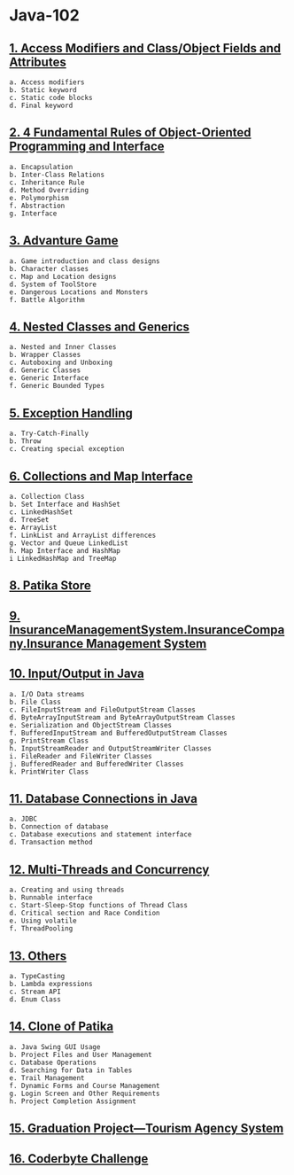 # Java-102

## [1. Access Modifiers and Class/Object Fields and Attributes](https://github.com/korhanertancakmak/JAVA/blob/main/Patika%20Academy/Java102/CHAPTERS/CHAPTER-01%20Access%20Modifiers%2C%20Class%20Fields%20and%20Attributes.md)

    a. Access modifiers  
    b. Static keyword  
    c. Static code blocks  
    d. Final keyword  

## [2. 4 Fundamental Rules of Object-Oriented Programming and Interface](https://github.com/korhanertancakmak/JAVA/blob/main/Patika%20Academy/Java102/CHAPTERS/CHAPTER-02%20Fundamental%20Rules%20of%20Object-Oriented%20Programming.md)

    a. Encapsulation  
    b. Inter-Class Relations  
    c. Inheritance Rule  
    d. Method Overriding  
    e. Polymorphism  
    f. Abstraction  
    g. Interface  

## [3. Advanture Game](https://github.com/korhanertancakmak/JAVA/blob/main/Patika%20Academy/Java102/CHAPTERS/CHAPTER-03%20Advanture%20Game.md)

    a. Game introduction and class designs
    b. Character classes
    c. Map and Location designs
    d. System of ToolStore
    e. Dangerous Locations and Monsters
    f. Battle Algorithm

## [4. Nested Classes and Generics](https://github.com/korhanertancakmak/JAVA/blob/main/Patika%20Academy/Java102/CHAPTERS/CHAPTER-04%20Nested%20Classes%20and%20Generics.md)

    a. Nested and Inner Classes
    b. Wrapper Classes
    c. Autoboxing and Unboxing
    d. Generic Classes
    e. Generic Interface
    f. Generic Bounded Types

## [5. Exception Handling](https://github.com/korhanertancakmak/JAVA/blob/main/Patika%20Academy/Java102/CHAPTERS/CHAPTER-05%20Exception%20Handling.md)

    a. Try-Catch-Finally
    b. Throw
    c. Creating special exception

## [6. Collections and Map Interface](https://github.com/korhanertancakmak/JAVA/blob/main/Patika%20Academy/Java102/CHAPTERS/CHAPTER-06%20Collections%20and%20Map%20Interface.md)

    a. Collection Class
    b. Set Interface and HashSet
    c. LinkedHashSet
    d. TreeSet
    e. ArrayList
    f. LinkList and ArrayList differences
    g. Vector and Queue LinkedList
    h. Map Interface and HashMap
    i LinkedHashMap and TreeMap

## [8. Patika Store](https://github.com/korhanertancakmak/JAVA/blob/main/Patika%20Academy/Java102/CHAPTERS/CHAPTER-07%20Patika%20Store.md)

## [9. InsuranceManagementSystem.InsuranceCompany.Insurance Management System](https://github.com/korhanertancakmak/JAVA/blob/main/Patika%20Academy/Java102/CHAPTERS/CHAPTER-08%20Insurance%20Management%20System.md)

## [10. Input/Output in Java](https://github.com/korhanertancakmak/JAVA/blob/main/Patika%20Academy/Java102/CHAPTERS/CHAPTER-09%20Input%20Output%20in%20Java.md)

    a. I/O Data streams
    b. File Class
    c. FileInputStream and FileOutputStream Classes
    d. ByteArrayInputStream and ByteArrayOutputStream Classes
    e. Serialization and ObjectStream Classes
    f. BufferedInputStream and BufferedOutputStream Classes
    g. PrintStream Class
    h. InputStreamReader and OutputStreamWriter Classes
    i. FileReader and FileWriter Classes
    j. BufferedReader and BufferedWriter Classes
    k. PrintWriter Class

## [11. Database Connections in Java](https://github.com/korhanertancakmak/JAVA/blob/main/Patika%20Academy/Java102/CHAPTERS/CHAPTER-10%20Database%20Connections%20in%20Java.md)

    a. JDBC
    b. Connection of database
    c. Database executions and statement interface
    d. Transaction method

## [12. Multi-Threads and Concurrency](https://github.com/korhanertancakmak/JAVA/blob/main/Patika%20Academy/Java102/CHAPTERS/CHAPTER-11%20MultiThread%20and%20Concurrency.md)

    a. Creating and using threads
    b. Runnable interface
    c. Start-Sleep-Stop functions of Thread Class
    d. Critical section and Race Condition
    e. Using volatile
    f. ThreadPooling

## [13. Others](https://github.com/korhanertancakmak/JAVA/blob/main/Patika%20Academy/Java102/CHAPTERS/CHAPTER-12%20Others.md)

    a. TypeCasting
    b. Lambda expressions
    c. Stream API
    d. Enum Class

## [14. Clone of Patika](https://github.com/korhanertancakmak/JAVA/blob/main/Patika%20Academy/Java102/CHAPTERS/CHAPTER-13%20Clone%20of%20Patika.md)

    a. Java Swing GUI Usage
    b. Project Files and User Management
    c. Database Operations
    d. Searching for Data in Tables
    e. Trail Management
    f. Dynamic Forms and Course Management
    g. Login Screen and Other Requirements
    h. Project Completion Assignment

## [15. Graduation Project—Tourism Agency System]()

## [16. Coderbyte Challenge]()